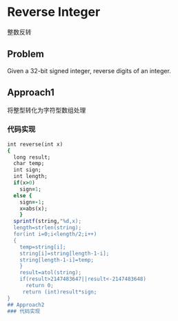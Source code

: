 # Reverse Integer
整数反转
## Problem
Given a 32-bit signed integer, reverse digits of an integer.
## Approach1
将整型转化为字符型数组处理
### 代码实现
```ruby
int reverse(int x)
{
  long result;
  char temp;
  int sign;
  int length;
  if(x>0)
    sign=1;
  else {
    sign=-1;
    x=abs(x);
    }
  sprintf(string,"%d,x);
  length=strlen(string);
  for(int i=0;i<length/2;i++)
  {
    temp=string[i];
    string[i]=string[length-1-i];
    string[length-1-i]=temp;
    }
    result=atol(string);
    if(result>2147483647||result<-2147483648)
      return 0;
     return (int)result*sign;
}
## Approach2
### 代码实现
